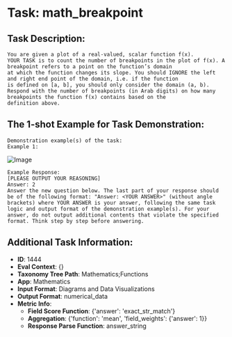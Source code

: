 # Task: math_breakpoint

## Task Description:

```
You are given a plot of a real-valued, scalar function f(x).
YOUR TASK is to count the number of breakpoints in the plot of f(x). A breakpoint refers to a point on the function’s domain
at which the function changes its slope. You should IGNORE the left and right end point of the domain, i.e. if the function
is defined on [a, b], you should only consider the domain (a, b).
Respond with the number of breakpoints (in Arab digits) on how many breakpoints the function f(x) contains based on the
definition above.
```

## The 1-shot Example for Task Demonstration:

```
Demonstration example(s) of the task:
Example 1:
```

![Image](b_1.png)

```
Example Response:
[PLEASE OUTPUT YOUR REASONING]
Answer: 2
Answer the new question below. The last part of your response should be of the following format: "Answer: <YOUR ANSWER>" (without angle brackets) where YOUR ANSWER is your answer, following the same task logic and output format of the demonstration example(s). For your answer, do not output additional contents that violate the specified format. Think step by step before answering.
```

## Additional Task Information:

- **ID**: 1444
- **Eval Context**: {}
- **Taxonomy Tree Path**: Mathematics;Functions
- **App**: Mathematics
- **Input Format**: Diagrams and Data Visualizations
- **Output Format**: numerical_data
- **Metric Info**:
  - **Field Score Function**: {'answer': 'exact_str_match'}
  - **Aggregation**: {'function': 'mean', 'field_weights': {'answer': 1}}
  - **Response Parse Function**: answer_string
